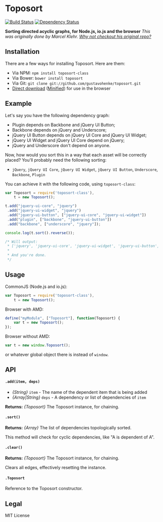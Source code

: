 # Toposort
[![Build Status](http://img.shields.io/travis/gustavohenke/toposort.svg?branch=master)](https://travis-ci.org/gustavohenke/toposort)
[![Dependency Status](https://img.shields.io/david/dev/gustavohenke/toposort.svg)](https://david-dm.org/gustavohenke/toposort?type=dev)

__Sorting directed acyclic graphs, for Node.js, io.js and the browser__
_This was originally done by Marcel Klehr. [Why not checkout his original repo?](https://github.com/marcelklehr/toposort)_

## Installation
There are a few ways for installing Toposort. Here are them:

* Via NPM: `npm install toposort-class`
* Via Bower: `bower install toposort`
* Via Git: `git clone git://github.com/gustavohenke/toposort.git`
* [Direct download](https://raw.githubusercontent.com/gustavohenke/toposort/master/build/toposort.js) ([Minified](https://raw.githubusercontent.com/gustavohenke/toposort/master/build/toposort.min.js)) for use in the browser

## Example
Let's say you have the following dependency graph:

* Plugin depends on Backbone and jQuery UI Button;
* Backbone depends on jQuery and Underscore;
* jQuery UI Button depends on jQuery UI Core and jQuery UI Widget;
* jQuery UI Widget and jQuery UI Core depend on jQuery;
* jQuery and Underscore don't depend on anyone.

Now, how would you sort this in a way that each asset will be correctly placed? You'll probably need the following sorting:

* `jQuery`, `jQuery UI Core`, `jQuery UI Widget`, `jQuery UI Button`, `Underscore`, `Backbone`, `Plugin`

You can achieve it with the following code, using `toposort-class`:
```javascript
var Toposort = require('toposort-class'),
	t = new Toposort();

t.add("jquery-ui-core", "jquery")
 .add("jquery-ui-widget", "jquery")
 .add("jquery-ui-button", ["jquery-ui-core", "jquery-ui-widget"])
 .add("plugin", ["backbone", "jquery-ui-button"])
 .add("backbone", ["underscore", "jquery"]);

console.log(t.sort().reverse());

/* Will output:
 * ['jquery', 'jquery-ui-core', 'jquery-ui-widget', 'jquery-ui-button', 'underscore', 'backbone', 'plugin']
 *
 * And you're done.
 */
```

## Usage
CommonJS (Node.js and io.js):
```javascript
var Toposort = require('toposort-class'),
	t = new Toposort();
```

Browser with AMD:
```javascript
define("myModule", ["Toposort"], function(Toposort) {
    var t = new Toposort();
});
```

Browser without AMD:
```javascript
var t = new window.Toposort();
```

or whatever global object there is instead of `window`.

## API

#### `.add(item, deps)`
* _{String}_ `item` - The name of the dependent item that is being added
* _{Array|String}_ `deps` - A dependency or list of dependencies of `item`

__Returns:__ _{Toposort}_ The Toposort instance, for chaining.

#### `.sort()`
__Returns:__ _{Array}_ The list of dependencies topologically sorted.

This method will check for cyclic dependencies, like "A is dependent of A".

#### `.clear()`
__Returns:__ _{Toposort}_ The Toposort instance, for chaining.

Clears all edges, effectively resetting the instance.

#### `.Toposort`

Reference to the Toposort constructor.

## Legal
MIT License
